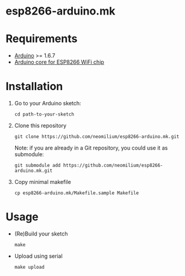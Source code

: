 # esp8266-arduino.mk

Requirements
============

 * [Arduino](https://arduino.cc) >= 1.6.7
 * [Arduino core for ESP8266 WiFi chip](https://github.com/esp8266/Arduino)

Installation
============

1. Go to your Arduino sketch:

    ```
    cd path-to-your-sketch
    ```

1. Clone this repository

    ```
    git clone https://github.com/neomilium/esp8266-arduino.mk.git
    ```

    Note: if you are already in a Git repository, you could use it as submodule:

    ```
    git submodule add https://github.com/neomilium/esp8266-arduino.mk.git
    ```

1. Copy minimal makefile

    ```
    cp esp8266-arduino.mk/Makefile.sample Makefile
    ```

Usage
=====

 * (Re)Build your sketch

    ```
    make
    ```

 * Upload using serial

    ```
    make upload
    ```
